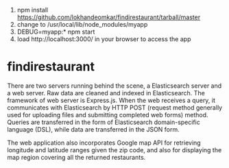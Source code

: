 1. npm install https://github.com/lokhandeomkar/findirestaurant/tarball/master
2. change to /usr/local/lib/node_modules/myapp
3. DEBUG=myapp:* npm start
4. load http://localhost:3000/ in your browser to access the app




# findirestaurant

There are two servers running behind the scene, a Elasticsearch server and a web server. Raw data are cleaned and indexed in Elasticsearch. The framework of web server is Express.js. When the web receives a query, it communicates with Elasticsearch by HTTP POST (request method generally used for uploading files and submitting completed web forms) method. Queries are transferred in the form of Elasticsearch domain-specific language (DSL), while data are transferred in the JSON form. 

The web application also incorporates Google map API for retrieving longitude and latitude ranges given the zip code, and also for displaying the map region covering all the returned restaurants.
